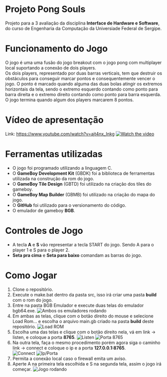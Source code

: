 # Projeto Pong Souls

Projeto para a 3 avaliação da disciplina **Interface de Hardware e Software**, do curso de Engenharia da Computação da Universiade Federal de Sergipe.

# Funcionamento do Jogo

O jogo é uma uma fusão do jogo breakout com o jogo pong com multiplayer local suportando a conexão de dois players.<br/>
Os dois players, representado por duas barras verticais, tem que destruir os obstáculos para conseguir marcar pontos e consequentemente vencer o jogo. O ponto é marcado quando alguma das duas bolas atingir os extremos horizontais da tela, sendo o extremo esquerdo contando como ponto para barra direita e o extremo direito contando como ponto para barra esquerda.<br/>
O jogo termina quando algum dos players marcarem 8 pontos.<br/>

# Vídeo de apresentação
Link: https://www.youtube.com/watch?v=ajt4nx_Inkg
[![Watch the video](https://imgur.com/mcH2Q9l.png)](https://www.youtube.com/watch?v=ajt4nx_Inkg)

# Ferramentas utilizadas

- O jogo foi programado utilizando a linguagem C.
- O **GameBoy Development Kit** (GBDK) foi a biblioteca de ferramentas utilizada na construção da rom do jogo.
- O **GameBoy Tile Design** (GBTD) foi utilizado na criação dos tiles do gameboy.
- O **GameBoy Map Builder** (GBMB) foi utilizado na criação do mapa do jogo.
- O **GitHub** foi utilizado para o versionamento do código.
- O emulador de gameboy **BGB**.

# Controles de Jogo

- A tecla **A** e **S** vão representar a tecla START do jogo. Sendo A para o player 1 e S para o player 2.
- **Seta pra cima** e **Seta para baixo** comandam as barras do jogo.

# Como Jogar

1. Clone o repositório.
2. Execute o make.bat dentro da pasta src, isso irá criar uma pasta **build** com o rom do jogo.
3. Entre na pasta BGB Emulador e execute duas telas do emulador bgb64.exe.                                                                                                        ![Ambos os emuladores rodando](https://i.imgur.com/4g02LHY.png)
4. Em ambas as telas, clique com o botão direito do mouse e selecione Load Rom... e escolha o arquivo main.gb criado na pasta **build** deste repositório.                        ![Load ROM](https://i.imgur.com/FoSFOon.png)                       
5. Escolha uma das telas e clique com o botão direito nela, vá em link -> listen, e coloque a porta **8765**.                                                                      ![Listen](https://i.imgur.com/OH638vg.png)                                                                                                                                      ![Porta 8765](https://imgur.com/sQD9Ykj.png) 
6. Na outra tela, faça o mesmo procedimento porém agora siga o caminho link -> connect e coloque o ip e a porta **127.0.0.1:8765**.<br/>                                                ![Connect](https://imgur.com/Qj5fgnR.png)                                                                                                                                        ![Ip/Porta](https://imgur.com/gvbz84K.png)                                              
8. Permita a conexão local caso o firewall emita um aviso.
9. Aperte A na primeira tela escolhida e S na segunda tela, assim o jogo irá começar.                                                                                            ![Jogo rodando](https://imgur.com/mcH2Q9l.png)
